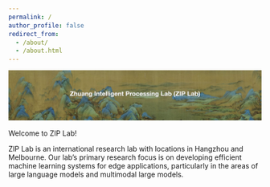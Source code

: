```yaml
---
permalink: /
author_profile: false
redirect_from: 
  - /about/
  - /about.html
---
```

![zip_lab](../images/zip.png)

Welcome to ZIP Lab!

ZIP Lab is an international research lab with locations in Hangzhou and Melbourne. Our lab’s primary research focus is on developing efficient machine learning systems for edge applications, particularly in the areas of large language models and multimodal large models.
